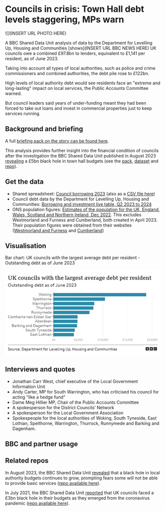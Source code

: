 # Councils in crisis: Town Hall debt levels staggering, MPs warn

![](INSERT URL PHOTO HERE)

A BBC Shared Data Unit analysis of data by the Department for Levelling Up, Housing and Communities [shows](INSERT URL BBC NEWS HERE) UK councils owe a combined £97.8bn to lenders, equivalent to £1,141 per resident, as of June 2023.

Taking into account all types of local authorities, such as police and crime commissioners and combined authorities, the debt pile rose to £122bn.

High levels of local authority debt would see residents face an "extreme and long-lasting" impact on local services, the Public Accounts Committee warned.

But council leaders said years of under-funding meant they had been forced to take out loans and invest in commercial properties just to keep services running.

## Background and briefing

A full [briefing pack on the story can be found here](https://docs.google.com/document/d/1oFdf6SnPxE7K691GoXbuXJefemHymnbT-dTDwCdgVtc/edit?usp=sharing).

This analysis provides further insight into the financial condition of councils after the investigation the BBC Shared Data Unit published in August 2023 [revealing](https://www.bbc.co.uk/news/uk-66428191) a £5bn black hole in town hall budgets (see the [pack](https://docs.google.com/document/d/1RaPLTVfmi_BqbhbHKX7J9hK8tS_gx5kAVa1o8ENnANY/edit?usp=sharing), [dataset](https://docs.google.com/spreadsheets/d/1TsPNg5sGIGjTwM8WIooKD-5Wk6cJugbHGAZwLsBuFy8/edit#gid=0) and [repo](https://github.com/BBC-Data-Unit/council-finances-23)).

## Get the data

* Shared spreadsheet: [Council borrowing 2023](https://docs.google.com/document/d/1oFdf6SnPxE7K691GoXbuXJefemHymnbT-dTDwCdgVtc/edit?usp=sharing) (also as a [CSV file here](https://github.com/BBC-Data-Unit/council-debt-2023/blob/main/councils-debt-23.csv))
* Council debt data by the Department for Levelling Up, Housing and Communities: [Borrowing and investment live table, Q2 2023 to 2024](https://www.gov.uk/government/statistical-data-sets/live-tables-on-local-government-finance#borrowing-and-investment)
* ONS population figures: [Estimates of the population for the UK, England, Wales, Scotland and Northern Ireland, Dec 2022](https://www.ons.gov.uk/peoplepopulationandcommunity/populationandmigration/populationestimates/datasets/populationestimatesforukenglandandwalesscotlandandnorthernireland). This excludes Westmorland and Furness and Cumberland, both created in April 2023. Their population figures were obtained from their websites ([Westmorland and Furness](https://www.westmorlandandfurness.gov.uk/your-council/council-documents/council-plan#population) and [Cumberland](https://cumbria.gov.uk/elibrary/Content/Internet/536/671/4674/17217/17218/44719112613.pdf))

## Visualisation

Bar chart: UK councils with the largest average debt per resident - Outstanding debt as of June 2023

![](https://github.com/BBC-Data-Unit/council-debt-2023/blob/main/BAR%20CHART%20Average%20debt%20per%20resident.png)

## Interviews and quotes

* Jonathan Carr West, chief executive of the Local Government Information Unit
* Andy Carter, MP for South Warrington, who has criticised his council for acting "like a hedge fund"
* Dame Meg Hillier MP, Chair of the Public Accounts Committee
* A spokesperson for the District Councils’ Network
* A spokesperson for the Local Government Association
* Spokespeople for the local authorities of Woking, South Tyneside, East Lothian, Spelthorne, Warrington, Thurrock, Runnymede and Barking and Dagenham.
  
## BBC and partner usage



## Related repos

In August 2023, the BBC Shared Data Unit [revealed](https://www.bbc.co.uk/news/uk-66428191) that a black hole in local authority budgets continues to grow, prompting fears some will not be able to provide basic services ([repo available here](https://github.com/BBC-Data-Unit/council-finances-23)).

In July 2021, the BBC Shared Data Unit [reported](https://www.bbc.co.uk/news/uk-57720900) that UK councils faced a £3bn black hole in their budgets as they emerged from the coronavirus pandemic ([repo available here](https://github.com/BBC-Data-Unit/Council_cuts_during_the_pandemic)).
